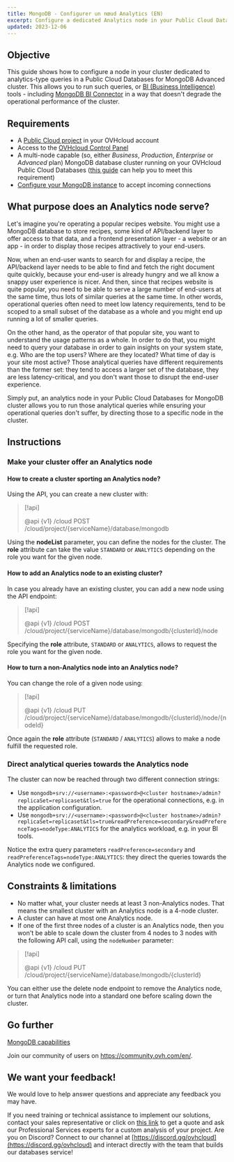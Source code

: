 ```yaml
---
title: MongoDB - Configurer un nœud Analytics (EN)
excerpt: Configure a dedicated Analytics node in your Public Cloud Databases for MongoDB to support analytics workloads
updated: 2023-12-06
---
```


## Objective

This guide shows how to configure a node in your cluster dedicated to analytics-type queries in a Public Cloud Databases for MongoDB Advanced cluster. This allows you to run such queries, or [BI (Business Intelligence)](https://en.wikipedia.org/wiki/Business_intelligence) tools - including [MongoDB BI Connector](https://www.mongodb.com/products/bi-connector) in a way that doesn't degrade the operational performance of the cluster.


## Requirements

- A [Public Cloud project](https://www.ovhcloud.com/fr-ca/public-cloud/) in your OVHcloud account
- Access to the [OVHcloud Control Panel](/links/manager)
- A multi-node capable (so, either *Business*, *Production*, *Enterprise* or *Advanced* plan) MongoDB database cluster running on your OVHcloud Public Cloud Databases ([this guide](/pages/public_cloud/public_cloud_databases/databases_01_order_control_panel) can help you to meet this requirement)
- [Configure your MongoDB instance](/pages/public_cloud/public_cloud_databases/mongodb_02_manage_control_panel) to accept incoming connections

## What purpose does an Analytics node serve?

Let's imagine you're operating a popular recipes website. You might use a MongoDB database to store recipes, some kind of API/backend layer to offer access to that data, and a frontend presentation layer - a website or an app - in order to display those recipes attractively to your end-users.

Now, when an end-user wants to search for and display a recipe, the API/backend layer needs to be able to find and fetch the right document quite quickly, because your end-user is already hungry and we all know a snappy user experience is nicer. And then, since that recipes website is quite popular, you need to be able to serve a large number of end-users at the same time, thus lots of similar queries at the same time. In other words, operational queries often need to meet low latency requirements, tend to be scoped to a small subset of the database as a whole and you might end up running a lot of smaller queries.

On the other hand, as the operator of that popular site, you want to understand the usage patterns as a whole. In order to do that, you might need to query your database in order to gain insights on your system state, e.g. Who are the top users? Where are they located? What time of day is your site most active? Those analytical queries have different requirements than the former set: they tend to access a larger set of the database, they are less latency-critical, and you don't want those to disrupt the end-user experience.

Simply put, an analytics node in your Public Cloud Databases for MongoDB cluster allows you to run those analytical queries while ensuring your operational queries don't suffer, by directing those to a specific node in the cluster.

## Instructions

### Make your cluster offer an Analytics node

#### How to create a cluster sporting an Analytics node?

Using the API, you can create a new cluster with:

> [!api]
>
> @api {v1} /cloud POST /cloud/project/{serviceName}/database/mongodb
>

Using the **nodeList** parameter, you can define the nodes for the cluster. The **role** attribute can take the value `STANDARD` or `ANALYTICS` depending on the role you want for the given node.

#### How to add an Analytics node to an existing cluster?

In case you already have an existing cluster, you can add a new node using the API endpoint:

> [!api]
>
> @api {v1} /cloud POST /cloud/project/{serviceName}/database/mongodb/{clusterId}/node
>

Specifying the **role** attribute, `STANDARD` or `ANALYTICS`, allows to request the role you want for the given node.

#### How to turn a non-Analytics node into an Analytics node?

You can change the role of a given node using:

> [!api]
>
> @api {v1} /cloud PUT /cloud/project/{serviceName}/database/mongodb/{clusterId}/node/{nodeId}
>

Once again the **role** attribute (`STANDARD` / `ANALYTICS`) allows to make a node fulfill the requested role.

### Direct analytical queries towards the Analytics node

The cluster can now be reached through two different connection strings:

- Use `mongodb+srv://<username>:<password>@<cluster hostname>/admin?replicaSet=replicaset&tls=true` for the operational connections, e.g. in the application configuration.
- Use `mongodb+srv://<username>:<password>@<cluster hostname>/admin?replicaSet=replicaset&tls=true&readPreference=secondary&readPreferenceTags=nodeType:ANALYTICS` for the analytics workload, e.g. in your BI tools.

Notice the extra query parameters `readPreference=secondary` and `readPreferenceTags=nodeType:ANALYTICS`: they direct the queries towards the Analytics node we configured.

## Constraints & limitations

- No matter what, your cluster needs at least 3 non-Analytics nodes. That means the smallest cluster with an Analytics node is a 4-node cluster.
- A cluster can have at most one Analytics node.
- If one of the first three nodes of a cluster is an Analytics node, then you won't be able to scale down the cluster from 4 nodes to 3 nodes with the following API call, using the `nodeNumber` parameter:

> [!api]
>
> @api {v1} /cloud PUT /cloud/project/{serviceName}/database/mongodb/{clusterId}
>

You can either use the delete node endpoint to remove the Analytics node, or turn that Analytics node into a standard one before scaling down the cluster.

## Go further

[MongoDB capabilities](/pages/public_cloud/public_cloud_databases/mongodb_01_concept_capabilities)

Join our community of users on <https://community.ovh.com/en/>.

## We want your feedback!

We would love to help answer questions and appreciate any feedback you may have.

If you need training or technical assistance to implement our solutions, contact your sales representative or click on [this link](https://www.ovhcloud.com/fr-ca/professional-services/) to get a quote and ask our Professional Services experts for a custom analysis of your project.
Are you on Discord? Connect to our channel at [https://discord.gg/ovhcloud](https://discord.gg/ovhcloud) and interact directly with the team that builds our databases service!
